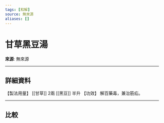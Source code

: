 ```yaml
---
tags: [和解]
source: 無來源
aliases: []
---
```


# 甘草黑豆湯

**來源**: 無來源  

---

## 詳細資料
【製法用量】 [[甘草]] 2兩 [[黑豆]] 半升
【功效】
解百藥毒，兼治筋疝。

---

## 比較
